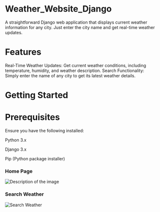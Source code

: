 # Weather_Website_Django
A straightforward Django web application that displays current weather information for any city. Just enter the city name and get real-time weather updates.
#  Features

Real-Time Weather Updates: Get current weather conditions, including temperature, humidity, and weather description.
Search Functionality: Simply enter the name of any city to get its latest weather details.

# Getting Started

# Prerequisites
Ensure you have the following installed:

Python 3.x

Django 3.x

Pip (Python package installer)

###  Home Page
![Description of the image](https://drive.google.com/uc?export=view&id=11FLywxvRYnb1BqwHqgLR3_klde6x1HPh)


### Search Weather
![Search Weather](https://drive.google.com/uc?export=view&id=1NldfXJY2Lpjb2uOR4N7rZkzrdAIcRIFW)

